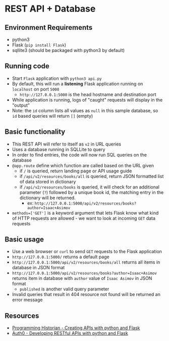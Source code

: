 # REST API + Database

## Environment Requirements
- python3
- Flask (`pip install Flask`)
- sqllite3 (should be packaged with python3 by default)

## Running code

- Start `Flask` application with `python3 api.py`
- By default, this will run a **listening** Flask application running on `localhost` on port `5000`
    - `http://127.0.0.1:5000` is the head hostname and destination port
- While application is running, logs of "caught" requests will display in the "output"
- Note: the `id` column lists all values as `null` in this sample database, so `id` based queries will return `[]` (empty)

## Basic functionality

- This REST API will refer to itself as `v2` in URL queries
- Uses a database running in SQLLite to query
- In order to find entries, the code will now run SQL queries on the database
- `@app.route` define which function are called based on the URL given
    - if `/` is queried, return landing page or API usage guide
    - if `/api/v2/resources/books/all` is queried, return JSON formatted list of data stored in dictionary
    - if `/api/v2/resources/books` is queried, it will check for an additional parameter (`?`) followed by a unique book id, the matching entry in the dictionary will be returned.
        - ex: `http://127.0.0.1:5000/api/v2/resources/books?author=Isaac+Asimov`
- `methods=['GET']` is a keyword argument that lets Flask know what kind of HTTP requests are allowed - we want to look at incoming `GET` data requests


## Basic usage

- Use a web browser or `curl` to send `GET` requests to the Flask application
- `http://127.0.0.1:5000/` returns a default page
- `http://127.0.0.1:5000/api/v2/resources/books/all` returns all items in database in JSON format
- `http://127.0.0.1:5000/api/v2/resources/books?author=Isaac+Asimov` returns item in database with `author` value of `Isaac Asimov` in JSON format
    - `published` is another valid query parameter
- Invalid queries that result in 404 resource not found will be returned an error message

## Resources
- [Programming Historian - Creating APIs with python and Flask](https://programminghistorian.org/en/lessons/creating-apis-with-python-and-flask)
- [Auth0 - Developing RESTful APIs with python and Flask](https://auth0.com/blog/developing-restful-apis-with-python-and-flask/)
